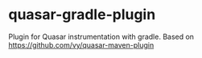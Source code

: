 # quasar-gradle-plugin
Plugin for Quasar instrumentation with gradle. Based on https://github.com/vy/quasar-maven-plugin
